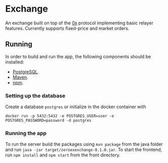# Exchange

An exchange built on top of the [0x](https://0xproject.com/) protocol implementing basic relayer features. Currently supports fixed-price and market orders.

## Running

In order to build and run the app, the following components should be installed:

* [PostgreSQL](https://www.postgresql.org/).
* [Maven](https://maven.apache.org/).
* [npm](https://www.npmjs.com/).


### Setting up the database

Create a database `postgres` or initialize in the docker container with

	docker run -p 5432:5432 -e POSTGRES_USER=user -e POSTGRES_PASSWORD=password -d postgres

### Running the app

To run the server build the packages using `mvn package` from the java folder and run `java -jar target/zeroexexchange-0.1.0.jar`. To start the frontend, run `npm install` and `npm start` from the front directory.
